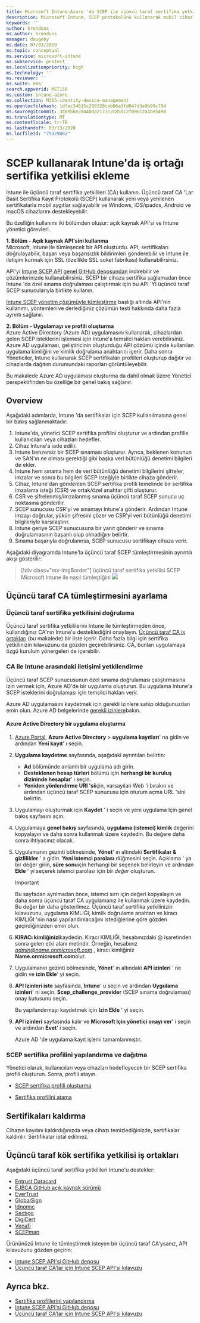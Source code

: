 ```yaml
---
title: Microsoft Intune-Azure 'da SCEP ile üçüncü taraf sertifika yetkilileri (CA) kullanma | Microsoft Docs
description: Microsoft Intune, SCEP protokolünü kullanarak mobil cihazlara sertifika vermek için bir satıcı veya üçüncü taraf sertifika yetkilisi (CA) ekleyebilirsiniz. Bu genel bakışta, bir Azure Active Directory (Azure AD) uygulaması Microsoft Intune'a sertifikaları doğrulamak için izinler verir. Ardından, sertifikaları vermek için SCEP sunucunuzun kurulumunda AAD uygulamasının uygulama kimliğini, kimlik doğrulama anahtarını ve kiracı kimliğini kullanın.
keywords: ''
author: brenduns
ms.author: brenduns
manager: dougeby
ms.date: 07/03/2019
ms.topic: conceptual
ms.service: microsoft-intune
ms.subservice: protect
ms.localizationpriority: high
ms.technology: ''
ms.reviewer: ''
ms.suite: ems
search.appverid: MET150
ms.custom: intune-azure
ms.collection: M365-identity-device-management
ms.openlocfilehash: 1dfac34615c208328cab06a3fd047d3a9b99c794
ms.sourcegitcommit: 3d895be2844bda2177c2c85dc2f09612a1be5490
ms.translationtype: MT
ms.contentlocale: tr-TR
ms.lasthandoff: 03/13/2020
ms.locfileid: "79329882"
---
```

# <a name="add-partner-certification-authority-in-intune-using-scep"></a>SCEP kullanarak Intune'da iş ortağı sertifika yetkilisi ekleme

Intune ile üçüncü taraf sertifika yetkilileri (CA) kullanın. Üçüncü taraf CA 'Lar Basit Sertifika Kayıt Protokolü (SCEP) kullanarak yeni veya yenilenen sertifikalarla mobil aygıtlar sağlayabilir ve Windows, iOS/ıpados, Android ve macOS cihazlarını destekleyebilir.

Bu özelliğin kullanımı iki bölümden oluşur: açık kaynak API'si ve Intune yönetici görevleri.

**1. Bölüm - Açık kaynak API'sini kullanma**  
Microsoft, Intune ile tümleşecek bir API oluşturdu. API, sertifikaları doğrulayabilir, başarı veya başarısızlık bildirimleri gönderebilir ve Intune ile iletişim kurmak için SSL (özellikle SSL soket fabrikası) kullanabilirsiniz.

API'yi [Intune SCEP API genel GitHub deposundan](https://github.com/Microsoft/Intune-Resource-Access/tree/develop/src/CsrValidation) indirebilir ve çözümlerinizde kullanabilirsiniz. SCEP bir cihaza sertifika sağlamadan önce Intune 'da özel sınama doğrulaması çalıştırmak için bu API 'YI üçüncü taraf SCEP sunucularıyla birlikte kullanın.

[Intune SCEP yönetim çözümüyle tümleştirme](scep-libraries-apis.md) başlığı altında API'nin kullanımı, yöntemleri ve derlediğiniz çözümün testi hakkında daha fazla ayrıntı sağlanır.

**2. Bölüm - Uygulamayı ve profili oluşturma**  
Azure Active Directory (Azure AD) uygulamasını kullanarak, cihazlardan gelen SCEP isteklerini işlemesi için Intune'a temsilci hakları verebilirsiniz. Azure AD uygulaması, geliştiricinin oluşturduğu API çözümü içinde kullanılan uygulama kimliğini ve kimlik doğrulama anahtarını içerir. Daha sonra Yöneticiler, Intune kullanarak SCEP sertifikaları profilleri oluşturup dağıtır ve cihazlarda dağıtım durumundaki raporları görüntüleyebilir.

Bu makalede Azure AD uygulaması oluşturma da dahil olmak üzere Yönetici perspektifinden bu özelliğe bir genel bakış sağlanır.

## <a name="overview"></a>Overview

Aşağıdaki adımlarda, Intune 'da sertifikalar için SCEP kullanılmasına genel bir bakış sağlanmaktadır:

1. Intune'da, yönetici SCEP sertifika profilini oluşturur ve ardından profille kullanıcıları veya cihazları hedefler.
2. Cihaz Intune'a iade edilir.
3. Intune benzersiz bir SCEP sınaması oluşturur. Ayrıca, beklenen konunun ve SAN'ın ne olması gerektiği gibi başka veri bütünlüğü denetimi bilgileri de ekler.
4. Intune hem sınama hem de veri bütünlüğü denetimi bilgilerini şifreler, imzalar ve sonra bu bilgileri SCEP isteğiyle birlikte cihaza gönderir.
5. Cihaz, Intune'dan gönderilen SCEP sertifika profili temelinde bir sertifika imzalama isteği (CSR) ve ortak/özel anahtar çifti oluşturur.
6. CSR ve şifrelenmiş/imzalanmış sınama üçüncü taraf SCEP sunucu uç noktasına gönderilir.
7. SCEP sunucusu CSR'yi ve sınamayı Intune'a gönderir. Ardından Intune imzayı doğrular, yükün şifresini çözer ve CSR'yi veri bütünlüğü denetimi bilgileriyle karşılaştırır.
8. Intune geriye SCEP sunucusuna bir yanıt gönderir ve sınama doğrulamasının başarılı olup olmadığını belirtir.  
9. Sınama başarıyla doğrulanırsa, SCEP sunucusu sertifikayı cihaza verir.

Aşağıdaki diyagramda Intune'la üçüncü taraf SCEP tümleştirmesinin ayrıntılı akışı gösterilir:

> [!div class="mx-imgBorder"]
> üçüncü taraf sertifika yetkilisi SCEP Microsoft Intune ile nasıl tümleştiğini ![](./media/certificate-authority-add-scep-overview/scep-certificate-vendor-integration.png)

## <a name="set-up-third-party-ca-integration"></a>Üçüncü taraf CA tümleştirmesini ayarlama

### <a name="validate-third-party-certification-authority"></a>Üçüncü taraf sertifika yetkilisini doğrulama

Üçüncü taraf sertifika yetkililerini Intune ile tümleştirmeden önce, kullandığınız CA'nın Intune'u desteklediğini onaylayın. [Üçüncü taraf CA iş ortakları](#third-party-certification-authority-partners) (bu makalede) bir liste içerir. Daha fazla bilgi için sertifika yetkilinizin kılavuzunu da gözden geçirebilirsiniz. CA, bunları uygulamaya özgü kurulum yönergeleri de içerebilir.

### <a name="authorize-communication-between-ca-and-intune"></a>CA ile Intune arasındaki iletişimi yetkilendirme

Üçüncü taraf SCEP sunucusunun özel sınama doğrulaması çalıştırmasına izin vermek için, Azure AD'de bir uygulama oluşturun. Bu uygulama Intune'a SCEP isteklerini doğrulaması için temsilci hakları verir.

Azure AD uygulamasını kaydetmek için gerekli izinlere sahip olduğunuzdan emin olun. Azure AD belgelerinde [gerekli izinlere](https://docs.microsoft.com/azure/azure-resource-manager/resource-group-create-service-principal-portal#required-permissions)bakın.

#### <a name="create-an-application-in-azure-active-directory"></a>Azure Active Directory bir uygulama oluşturma  

1. [Azure Portal](https://portal.azure.com), **Azure Active Directory** > **uygulama kayıtları**' na gidin ve ardından **Yeni kayıt**' ı seçin.  

2. **Uygulama kaydetme** sayfasında, aşağıdaki ayrıntıları belirtin:  
   - **Ad** bölümünde anlamlı bir uygulama adı girin.  
   - **Desteklenen hesap türleri** bölümü için **herhangi bir kuruluş dizininde hesaplar**' ı seçin.  
   - **Yeniden yönlendirme URI 'si**için, varsayılan Web 'i bırakın ve ardından üçüncü taraf SCEP sunucusu için oturum açma URL 'sini belirtin.  

3. Uygulamayı oluşturmak için **Kaydet** ' i seçin ve yeni uygulama Için genel bakış sayfasını açın.  

4. Uygulamaya **genel bakış** sayfasında, **uygulama (istemci) kimlik** değerini kopyalayın ve daha sonra kullanmak üzere kaydedin. Bu değere daha sonra ihtiyacınız olacak.  

5. Uygulamanın gezinti bölmesinde, **Yönet**' ın altındaki **Sertifikalar & gizlilikler** ' a gidin. **Yeni istemci parolası** düğmesini seçin. Açıklama ' ya bir değer girin, **süre sonu**için herhangi bir seçenek belirleyin ve ardından **Ekle** ' yi seçerek istemci parolası için bir *değer* oluşturun. 
   > [!IMPORTANT]  
   > Bu sayfadan ayrılmadan önce, istemci sırrı için değeri kopyalayın ve daha sonra üçüncü taraf CA uygulamanız ile kullanmak üzere kaydedin. Bu değer bir daha gösterilmez. Üçüncü taraf sertifika yetkilinizin kılavuzunu, uygulama KIMLIĞI, kimlik doğrulama anahtarı ve kiracı KIMLIĞI 'nin nasıl yapılandırılacağını istediğlerine göre gözden geçirdiğinizden emin olun.  

6. **KIRACı kimliğinizi**kaydedin. Kiracı KIMLIĞI, hesabınızdaki @ işaretinden sonra gelen etki alanı metindir. Örneğin, hesabınız *admin@name.onmicrosoft.com* , kiracı kimliğiniz **Name.onmicrosoft.com**olur.  

7. Uygulamanın gezinti bölmesinde, **Yönet**' ın altındaki **API izinleri** ' ne gidin ve **izin Ekle**' yi seçin.  

8. **API Izinleri iste** sayfasında, **Intune**' u seçin ve ardından **Uygulama izinleri**' ni seçin. **Scep_challenge_provider** (SCEP sınama doğrulaması) onay kutusunu seçin.  

   Bu yapılandırmayı kaydetmek için **Izin Ekle** ' yi seçin.  

9. **API izinleri** sayfasında kalır ve **Microsoft Için yönetici onayı ver**' i seçin ve ardından **Evet**' i seçin.  
   
   Azure AD 'de uygulama kayıt işlemi tamamlanmıştır.





### <a name="configure-and-deploy-a-scep-certificate-profile"></a>SCEP sertifika profilini yapılandırma ve dağıtma
Yönetici olarak, kullanıcıları veya cihazları hedefleyecek bir SCEP sertifika profili oluşturun. Sonra, profili atayın.

- [SCEP sertifika profili oluşturma](certificates-profile-scep.md#create-a-scep-certificate-profile)

- [Sertifika profilini atama](certificates-profile-scep.md#assign-the-certificate-profile)

## <a name="removing-certificates"></a>Sertifikaları kaldırma

Cihazın kaydını kaldırdığınızda veya cihazı temizlediğinizde, sertifikalar kaldırılır. Sertifikalar iptal edilmez.

## <a name="third-party-certification-authority-partners"></a>Üçüncü taraf kök sertifika yetkilisi iş ortakları
Aşağıdaki üçüncü taraf sertifika yetkilileri Intune'u destekler:

- [Entrust Datacard](https://go.entrustdatacard.com/pki/intune/)
- [EJBCA GitHub açık kaynak sürümü](https://github.com/agerbergt/intune-ejbca-connector)
- [EverTrust](https://evertrust.fr/en/products/)
- [GlobalSign](https://downloads.globalsign.com/acton/attachment/2674/f-6903f60b-9111-432d-b283-77823cc65500/1/-/-/-/-/globalsign-aeg-microsoft-intune-integration-guide.pdf)
- [Idnomıc](https://www.idnomic.com/)
- [Sectıgo](https://sectigo.com/products)
- [DigiCert](https://knowledge.digicert.com/tutorials/microsoft-intune.html)
- [Venafi](https://www.venafi.com/platform/enterprise-mobility)
- [SCEPman](https://azuremarketplace.microsoft.com/marketplace/apps/gluckkanja.scepman)

Ürününüzü Intune ile tümleştirmek isteyen bir üçüncü taraf CA'ysanız, API kılavuzunu gözden geçirin:

- [Intune SCEP API'si GitHub deposu](https://github.com/Microsoft/Intune-Resource-Access/tree/develop/src/CsrValidation)
- [Üçüncü taraf CA'lar için Intune SCEP API'si kılavuzu](scep-libraries-apis.md)

## <a name="see-also"></a>Ayrıca bkz.

- [Sertifika profillerini yapılandırma](certificates-scep-configure.md)
- [Intune SCEP API'si GitHub deposu](https://github.com/Microsoft/Intune-Resource-Access/tree/develop/src/CsrValidation)
- [Üçüncü taraf CA'lar için Intune SCEP API'si kılavuzu](scep-libraries-apis.md)
